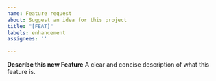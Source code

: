 ```yaml
---
name: Feature request
about: Suggest an idea for this project
title: "[FEAT]"
labels: enhancement
assignees: ''

---
```


**Describe this new Feature**
A clear and concise description of what this feature is.
